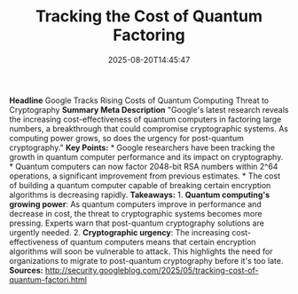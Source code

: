 ﻿---
title: "Tracking the Cost of Quantum Factoring"
date: "2025-08-20T14:45:47"
category: "Markets"
summary: ""
slug: "tracking the cost of quantum factoring"
source_urls:
  - "http://security.googleblog.com/2025/05/tracking-cost-of-quantum-factori.html"
seo:
  title: "Tracking the Cost of Quantum Factoring | Hash n Hedge"
  description: ""
  keywords: ["news", "markets", "brief"]
---
**Headline** Google Tracks Rising Costs of Quantum Computing Threat to Cryptography  **Summary Meta Description** "Google's latest research reveals the increasing cost-effectiveness of quantum computers in factoring large numbers, a breakthrough that could compromise cryptographic systems. As computing power grows, so does the urgency for post-quantum cryptography."  **Key Points:**  * Google researchers have been tracking the growth in quantum computer performance and its impact on cryptography. * Quantum computers can now factor 2048-bit RSA numbers within 2^64 operations, a significant improvement from previous estimates. * The cost of building a quantum computer capable of breaking certain encryption algorithms is decreasing rapidly.  **Takeaways:**  1. **Quantum computing's growing power**: As quantum computers improve in performance and decrease in cost, the threat to cryptographic systems becomes more pressing. Experts warn that post-quantum cryptography solutions are urgently needed. 2. **Cryptographic urgency**: The increasing cost-effectiveness of quantum computers means that certain encryption algorithms will soon be vulnerable to attack. This highlights the need for organizations to migrate to post-quantum cryptography before it's too late.  **Sources:** http://security.googleblog.com/2025/05/tracking-cost-of-quantum-factori.html 
